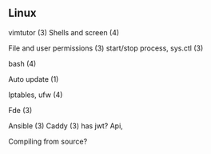## Linux
vimtutor (3)
Shells and screen (4)

File and user permissions (3)
start/stop process, sys.ctl (3)

bash (4)

Auto update (1)

Iptables, ufw (4)

Fde (3)

Ansible (3)
Caddy (3) 
has jwt? Api, 

Compiling from source? 


